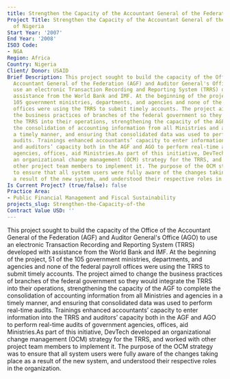```yaml
---
title: Strengthen the Capacity of the Accountant General of the Federation of Nigeria
Project Title: Strengthen the Capacity of the Accountant General of the Federation
  of Nigeria
Start Year: '2007'
End Year: '2008'
ISO3 Code:
- NGA
Region: Africa
Country: Nigeria
Client/ Donor: USAID
Brief Description: This project sought to build the capacity of the Office of the
  Accountant General of the Federation (AGF) and Auditor General's Office (AGO) to
  use an electronic Transaction Recording and Reporting System (TRRS) developed with
  assistance from the World Bank and IMF. At the beginning of the project, 51 of the
  105 government ministries, departments, and agencies and none of the federal payroll
  offices were using the TRRS to submit timely accounts. The project aimed to change
  the business practices of branches of the federal government so they would integrate
  the TRRS into their operations, strengthening the capacity of the AGF to complete
  the consolidation of accounting information from all Ministries and agencies in
  a timely manner, and ensuring that consolidated data was used to perform real-time
  audits. Trainings enhanced accountants’ capacity to enter information into the TRRS
  and auditors’ capacity both in the AGF and AGO to perform real-time audits of government
  agencies, offices, aid Ministries.As part of this initiative, DevTech developed
  an organizational change management (OCM) strategy for the TRRS, and worked with
  other project team members to implement it. The purpose of the OCM strategy was
  to ensure that all system users were fully aware of the changes taking place as
  a result of the new system, and understood their respective roles in the organization.
Is Current Project? (true/false): false
Practice Area:
- Public Financial Management and Fiscal Sustainability
projects_slug: Strengthen-the-Capacity-of-the
Contract Value USD: ''
---
```


This project sought to build the capacity of the Office of the Accountant General of the Federation (AGF) and Auditor General's Office (AGO) to use an electronic Transaction Recording and Reporting System (TRRS) developed with assistance from the World Bank and IMF. At the beginning of the project, 51 of the 105 government ministries, departments, and agencies and none of the federal payroll offices were using the TRRS to submit timely accounts. The project aimed to change the business practices of branches of the federal government so they would integrate the TRRS into their operations, strengthening the capacity of the AGF to complete the consolidation of accounting information from all Ministries and agencies in a timely manner, and ensuring that consolidated data was used to perform real-time audits. Trainings enhanced accountants’ capacity to enter information into the TRRS and auditors’ capacity both in the AGF and AGO to perform real-time audits of government agencies, offices, aid Ministries.As part of this initiative, DevTech developed an organizational change management (OCM) strategy for the TRRS, and worked with other project team members to implement it. The purpose of the OCM strategy was to ensure that all system users were fully aware of the changes taking place as a result of the new system, and understood their respective roles in the organization.